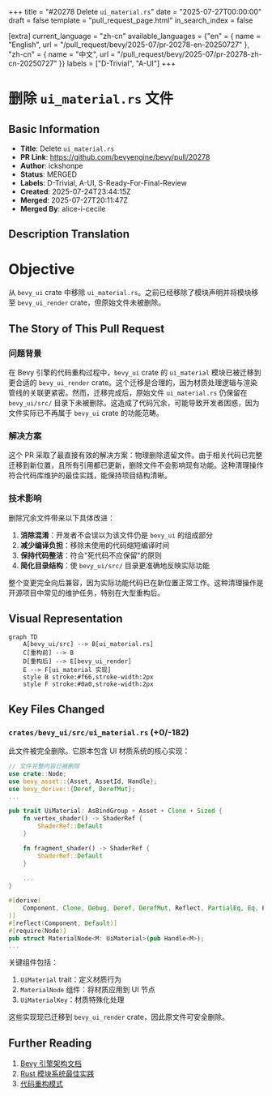 +++
title = "#20278 Delete `ui_material.rs`"
date = "2025-07-27T00:00:00"
draft = false
template = "pull_request_page.html"
in_search_index = false

[extra]
current_language = "zh-cn"
available_languages = {"en" = { name = "English", url = "/pull_request/bevy/2025-07/pr-20278-en-20250727" }, "zh-cn" = { name = "中文", url = "/pull_request/bevy/2025-07/pr-20278-zh-cn-20250727" }}
labels = ["D-Trivial", "A-UI"]
+++

# 删除 `ui_material.rs` 文件

## Basic Information
- **Title**: Delete `ui_material.rs`
- **PR Link**: https://github.com/bevyengine/bevy/pull/20278
- **Author**: ickshonpe
- **Status**: MERGED
- **Labels**: D-Trivial, A-UI, S-Ready-For-Final-Review
- **Created**: 2025-07-24T23:44:15Z
- **Merged**: 2025-07-27T20:11:47Z
- **Merged By**: alice-i-cecile

## Description Translation
# Objective

从 `bevy_ui` crate 中移除 `ui_material.rs`。之前已经移除了模块声明并将模块移至 `bevy_ui_render` crate，但原始文件未被删除。

## The Story of This Pull Request

### 问题背景
在 Bevy 引擎的代码重构过程中，`bevy_ui` crate 的 `ui_material` 模块已被迁移到更合适的 `bevy_ui_render` crate。这个迁移是合理的，因为材质处理逻辑与渲染管线的关联更紧密。然而，迁移完成后，原始文件 `ui_material.rs` 仍保留在 `bevy_ui/src/` 目录下未被删除。这造成了代码冗余，可能导致开发者困惑，因为文件实际已不再属于 `bevy_ui` crate 的功能范畴。

### 解决方案
这个 PR 采取了最直接有效的解决方案：物理删除遗留文件。由于相关代码已完整迁移到新位置，且所有引用都已更新，删除文件不会影响现有功能。这种清理操作符合代码库维护的最佳实践，能保持项目结构清晰。

### 技术影响
删除冗余文件带来以下具体改进：
1. **消除混淆**：开发者不会误以为该文件仍是 `bevy_ui` 的组成部分
2. **减少编译负担**：移除未使用的代码缩短编译时间
3. **保持代码整洁**：符合"死代码不应保留"的原则
4. **简化目录结构**：使 `bevy_ui/src/` 目录更准确地反映实际功能

整个变更完全向后兼容，因为实际功能代码已在新位置正常工作。这种清理操作是开源项目中常见的维护任务，特别在大型重构后。

## Visual Representation

```mermaid
graph TD
    A[bevy_ui/src] --> B[ui_material.rs]
    C[重构前] --> B
    D[重构后] --> E[bevy_ui_render]
    E --> F[ui_material 实现]
    style B stroke:#f66,stroke-width:2px
    style F stroke:#0a0,stroke-width:2px
```

## Key Files Changed

### `crates/bevy_ui/src/ui_material.rs` (+0/-182)
此文件被完全删除。它原本包含 UI 材质系统的核心实现：

```rust
// 文件完整内容已被删除
use crate::Node;
use bevy_asset::{Asset, AssetId, Handle};
use bevy_derive::{Deref, DerefMut};
...

pub trait UiMaterial: AsBindGroup + Asset + Clone + Sized {
    fn vertex_shader() -> ShaderRef {
        ShaderRef::Default
    }

    fn fragment_shader() -> ShaderRef {
        ShaderRef::Default
    }
    
    ...
}

#[derive(
    Component, Clone, Debug, Deref, DerefMut, Reflect, PartialEq, Eq, ExtractComponent, From,
)]
#[reflect(Component, Default)]
#[require(Node)]
pub struct MaterialNode<M: UiMaterial>(pub Handle<M>);
...
```

关键组件包括：
1. `UiMaterial` trait：定义材质行为
2. `MaterialNode` 组件：将材质应用到 UI 节点
3. `UiMaterialKey`：材质特殊化处理

这些实现现已迁移到 `bevy_ui_render` crate，因此原文件可安全删除。

## Further Reading
1. [Bevy 引擎架构文档](https://bevyengine.org/learn/book/introduction/)
2. [Rust 模块系统最佳实践](https://doc.rust-lang.org/book/ch07-02-defining-modules-to-control-scope-and-privacy.html)
3. [代码重构模式](https://refactoring.com/)